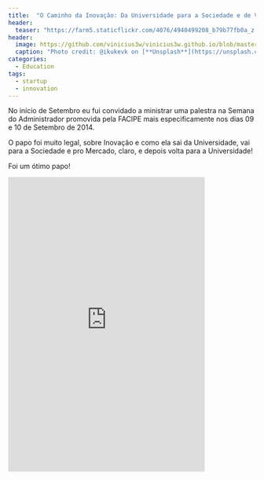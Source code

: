 ```yaml
---
title:  "O Caminho da Inovação: Da Universidade para a Sociedade e de Volta para Ela (2014)"
header:
  teaser: "https://farm5.staticflickr.com/4076/4940499208_b79b77fb0a_z.jpg"
header:
  image: https://github.com/vinicius3w/vinicius3w.github.io/blob/master/images/header-by-jesus-kiteque-224069.jpg
  caption: "Photo credit: @ikukevk on [**Unsplash**](https://unsplash.com/photos/w7ZyuGYNpRQ)"
categories: 
  - Education
tags:
  - startup
  - innovation
---
```

No início de Setembro eu fui convidado a ministrar uma palestra na Semana do Administrador promovida pela FACIPE mais especificamente nos dias 09 e 10 de Setembro de 2014.

O papo foi muito legal, sobre Inovação e como ela sai da Universidade, vai para a Sociedade e pro Mercado, claro, e depois volta para a Universidade!

Foi um ótimo papo!

<iframe class="scribd_iframe_embed" src="https://www.scribd.com/embeds/239245308/content?start_page=1&view_mode=scroll&access_key=key-7SOaKTp2OUC6WQLkOsD5&show_recommendations=true" data-auto-height="false" data-aspect-ratio="1.3323485967503692" scrolling="no" id="doc_47228" width="400" height="600" frameborder="0"></iframe>
